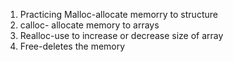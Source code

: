 1. Practicing Malloc-allocate memorry to structure
2. calloc- allocate memory to arrays
3. Realloc-use to increase or decrease size of array
4. Free-deletes the memory